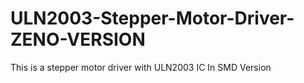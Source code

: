 # ULN2003-Stepper-Motor-Driver-ZENO-VERSION
This is a stepper motor driver with ULN2003 IC In SMD Version 
